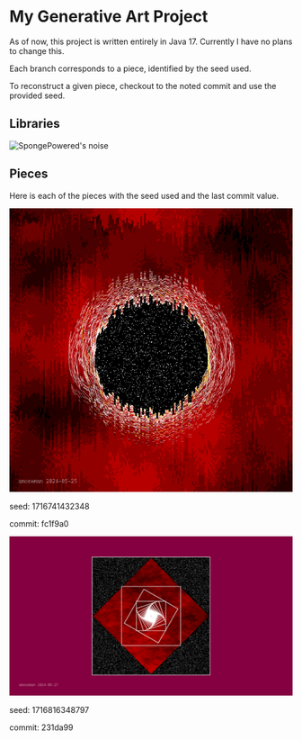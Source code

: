 # My Generative Art Project

As of now, this project is written entirely in Java 17. Currently I have no plans to change this.

Each branch corresponds to a piece, identified by the seed used.

To reconstruct a given piece, checkout to the noted commit and use the provided seed. 

## Libraries

![SpongePowered's noise](https://github.com/SpongePowered/noise)

## Pieces

Here is each of the pieces with the seed used and the last commit value.

![](https://github.com/a-moseman/GenerativeArt/blob/1716741432348/pieces/1716741432348.png)

seed: 1716741432348

commit: fc1f9a0

![](https://github.com/a-moseman/GenerativeArt/blob/1716816348797/pieces/1716816348797.png)

seed: 1716816348797

commit: 231da99
